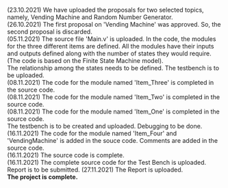 (23.10.2021) We have uploaded the proposals for two selected topics, namely, Vending Machine and Random Number Generator.\
(26.10.2021) The first proposal on 'Vending Machine' was approved. So, the second proposal is discarded.\
(05.11.2021) The source file 'Main.v' is uploaded. In the code, the modules for the three different items are defined. All the modules have their inputs and outputs defined along with the number of states they would require. (The code is based on the Finite State Machine model).\
The relationship among the states needs to be defined. The testbench is to be uploaded.\
(08.11.2021) The code for the module named 'Item_Three' is completed in the source code.\
(08.11.2021) The code for the module named 'Item_Two' is completed in the source code.\
(08.11.2021) The code for the module named 'Item_One' is completed in the source code.\
The testbench is to be created and uploaded. Debugging to be done.\
(16.11.2021) The code for the module named 'Item_Four' and 'VendingMachine' is added in the souce code. Comments are added in the source code.\
(16.11.2021) The source code is complete.\
(16.11.2021) The complete source code for the Test Bench is uploaded.\
Report is to be submitted.
(27.11.2021) The Report is uploaded.\
**The project is complete.**
